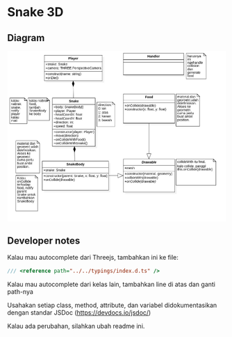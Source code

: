 # Snake 3D

## Diagram

![Main](Main.jpg)

## Developer notes

Kalau mau autocomplete dari Threejs, tambahkan ini ke file:

```js
/// <reference path="../../typings/index.d.ts" />
```

Kalau mau autocomplete dari kelas lain, tambahkan line di atas dan ganti path-nya

Usahakan setiap class, method, attribute, dan variabel didokumentasikan dengan standar JSDoc (https://devdocs.io/jsdoc/)

Kalau ada perubahan, silahkan ubah readme ini.